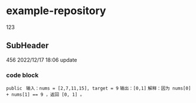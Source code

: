 # example-repository
123

## SubHeader

456
2022/12/17 18:06 update

### code block
`public `
`输入：nums = [2,7,11,15], target = 9`
`输出：[0,1]`
`解释：因为 nums[0] + nums[1] == 9 ，返回 [0, 1] 。`
